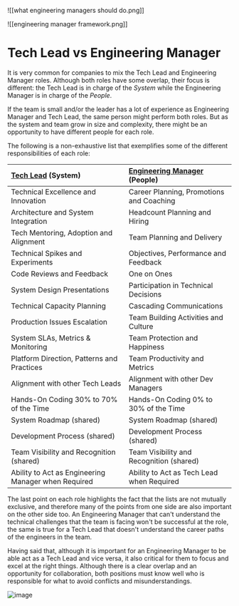 ![[what engineering managers should do.png]]

![[engineering manager framework.png]]

# Tech Lead vs Engineering Manager

It is very common for companies to mix the Tech Lead and Engineering Manager roles. Although both roles have some overlap, their focus is different: the Tech Lead is in charge of the _System_ while the Engineering Manager is in charge of the _People_.

If the team is small and/or the leader has a lot of experience as Engineering Manager and Tech Lead, the same person might perform both roles. But as the system and team grow in size and complexity, there might be an opportunity to have different people for each role.

The following is a non-exhaustive list that exemplifies some of the different responsibilities of each role:

|[Tech Lead](https://github.com/jorgef/engineeringladders/blob/master/TechLead.md) (System)|[Engineering Manager](https://github.com/jorgef/engineeringladders/blob/master/EngineeringManager.md) (People)|
|:--|:--|
|Technical Excellence and Innovation|Career Planning, Promotions and Coaching|
|Architecture and System Integration|Headcount Planning and Hiring|
|Tech Mentoring, Adoption and Alignment|Team Planning and Delivery|
|Technical Spikes and Experiments​|Objectives, Performance and Feedback|
|Code Reviews and Feedback|One on Ones|
|System Design Presentations​|Participation in Technical Decisions|
|Technical Capacity Planning​|Cascading Communications​|
|Production Issues Escalation​|Team Building Activities and Culture​|
|System SLAs, Metrics & Monitoring​|Team Protection and Happiness​|
|Platform Direction, Patterns and Practices|Team Productivity and Metrics​|
|Alignment with other Tech Leads​|Alignment with other Dev Managers​|
|Hands-On Coding 30% to 70% of the Time|Hands-On Coding 0% to 30% of the Time|
|System Roadmap (shared)​|System Roadmap (shared)​|
|Development Process (shared)​|Development Process (shared)​|
|Team Visibility and Recognition (shared)|Team Visibility and Recognition (shared)​|
|Ability to Act as Engineering Manager when Required|Ability to Act as Tech Lead when Required|

The last point on each role highlights the fact that the lists are not mutually exclusive, and therefore many of the points from one side are also important on the other side too. An Engineering Manager that can't understand the technical challenges that the team is facing won't be successful at the role, the same is true for a Tech Lead that doesn't understand the career paths of the engineers in the team.

Having said that, although it is important for an Engineering Manager to be able act as a Tech Lead and vice versa, it also critical for them to focus and excel at the right things. Although there is a clear overlap and an opportunity for collaboration, both positions must know well who is responsible for what to avoid conflicts and misunderstandings.

  
  ![image](https://user-images.githubusercontent.com/5598150/200147120-5e47bef7-4931-4d9b-a7e9-fb934aef7fbc.png)